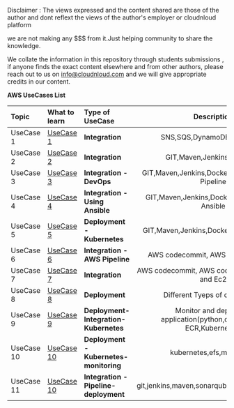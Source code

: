 Disclaimer : The views expressed and the content shared are those of the author and dont reflext the views of the author's employer or cloudnloud platform

we are not making any $$$ from it.Just helping community to share the knowledge.

We collate the information in this repository through students submissions , if anyone finds the exact content elsewhere and from other authors, please reach out to us on info@cloudnloud.com and we will give appropriate credits in our content.



**AWS UseCases List**

Topic | What to learn | Type of UseCase | Description
:------|:------|:------|:------:
UseCase 1 | [UseCase 1](/aws/Usecase1/Readme.md) | **Integration** | SNS,SQS,DynamoDB,S3,Python 
UseCase 2 | [UseCase 2](/aws/Usecase2/Readme.md) | **Integration** | GIT,Maven,Jenkins & Tomcat 
UseCase 3 | [UseCase 3](/aws/Usecase3/Readme.md) | **Integration - DevOps** | GIT,Maven,Jenkins,Docker,Tomcat - CI/CD Pipeline 
UseCase 4 | [UseCase 4](/aws/Usecase4/Readme.md) | **Integration - Using Ansible** | GIT,Maven,Jenkins,Docker,Tomcat Using Ansible
UseCase 5 | [UseCase 5](/aws/Usecase5/Readme.md) | **Deployment - Kubernetes** | GIT,Maven,Jenkins,Docker,Tomcat,Ansible 
UseCase 6 | [UseCase 6](/aws/Usecase6/Readme.md) | **Integration - AWS Pipeline** | AWS codecommit, AWS Pipeline and S3
UseCase 7 | [UseCase 7](/aws/Usecase7/Readme.md) | **Integration** | AWS codecommit, AWS codedeploy,S3 Attach and Ec2
UseCase 8 | [UseCase 8](/aws/Usecase8/Readme.md) | **Deployment** | Different Tyeps of deployment
UseCase 9 | [UseCase 9](/aws/monitor-aws/Readme.md) | **Deployment-Integration- Kubernetes** |  Monitor and deploy the application(python,docker,AWC ECR,Kubernetes)
UseCase 10 | [UseCase 10](/aws/efk-kuber/Readme.md) | **Deployment - Kubernetes-monitoring** | kubernetes,efs,monitoring 
UseCase 11 | [UseCase 10](/aws/git-maven-sonar-nexus-tomcat/Readme.md) | **Integration - Pipeline-deployment** | git,jenkins,maven,sonarqube,tomcat,Arifactory


